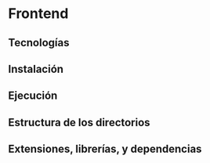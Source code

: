 # Frontend

## Tecnologías

## Instalación

## Ejecución

## Estructura de los directorios

## Extensiones, librerías, y dependencias
